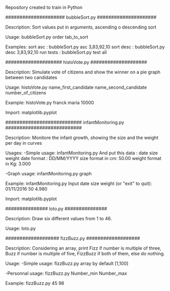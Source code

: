 Repository created to train in Python

#####################
	bubbleSort.py
#####################

Description:
Sort values put in arguments, ascending o descending sort

Usage:
bubbleSort.py order tab_to_sort

Examples: 
sort asc : bubbleSort.py asc 3,83,92,10
sort desc : bubbleSort.py desc 3,83,92,10
run tests : bubbleSort.py test all

####################
	histoVote.py
####################

Description:
Simulate vote of citizens and show the winner on a pie graph between two candidates

Usage: 
histoVote.py name_first_candidate name_second_candidate  number_of_citizens

Example:
histoVote.py franck maria 10000

Import:
matplotlib.pyplot

###########################
	infantMonitoring.py
###########################

Description:
Monitore the infant growth, showing the size and the weight per day in curves

Usages:
-Simple usage:
infantMonitoring.py
And put this data : date size weight
date format : DD/MM/YYYY
size format in cm: 50.00
weight format in Kg: 3.000

-Graph usage:
infantMonitoring.py graph

Example:
infantMonitoring.py
Input date size weight (or "exit" to quit): 01/11/2016 50 4.980

Import:
matplotlib.pyplot

###############
	loto.py
###############

Description:
Draw six different values from 1 to 46.

Usage:
loto.py

###################
	fizzBuzz.py
###################

Description:
Considering an array, print Fizz if number is multiple of three, Buzz if number is multiple of five, FizzBuzz if both of them, else do nothing.

Usage:
-Simple usage:
fizzBuzz.py
array by default [1,100]

-Personnal usage:
fizzBuzz.py Number_min Number_max

Example:
fizzBuzz.py 45 98